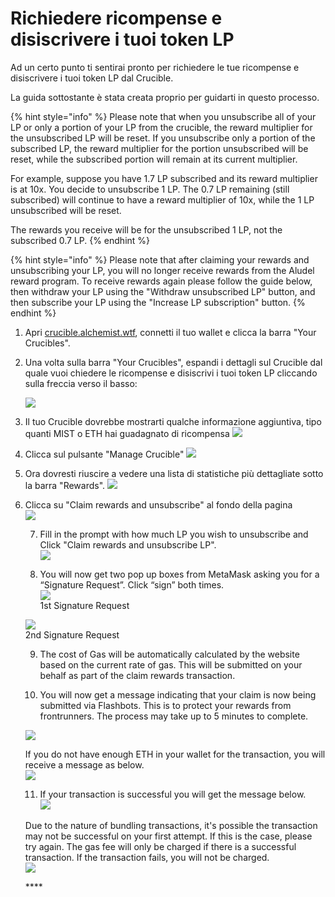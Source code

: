 # Richiedere ricompense e disiscrivere i tuoi token LP

Ad un certo punto ti sentirai pronto per richiedere le tue ricompense e disiscrivere i tuoi token LP dal Crucible. 

 La guida sottostante è stata creata proprio per guidarti in questo processo. 

{% hint style="info" %}
Please note that when you unsubscribe all of your LP or only a portion of your LP from the crucible, the reward multiplier for the unsubscribed LP will be reset.  If you unsubscribe only a portion of the subscribed LP, the reward multiplier for the portion unsubscribed will be reset, while the subscribed portion will remain at its current multiplier. 

For example, suppose you have 1.7 LP subscribed and its reward multiplier is at 10x. You decide to unsubscribe 1 LP. The 0.7 LP remaining \(still subscribed\) will continue to have a reward multiplier of 10x, while the 1 LP unsubscribed will be reset. 

The rewards you receive will be for the unsubscribed 1 LP, not the subscribed 0.7 LP.
{% endhint %}

{% hint style="info" %}
Please note that after claiming your rewards and unsubscribing your LP, you will no longer receive rewards from the Aludel reward program. To receive rewards again please follow the guide below, then withdraw your LP using the "Withdraw unsubscribed LP" button, and then subscribe your LP using the "Increase LP subscription" button.
{% endhint %}

1. Apri [crucible.alchemist.wtf](https://crucible.alchemist.wtf/), connetti il tuo wallet e clicca la barra "Your Crucibles".
2. Una volta sulla barra "Your Crucibles", espandi i dettagli sul Crucible dal quale vuoi chiedere le ricompense e disiscrivi i tuoi token LP cliccando sulla freccia verso il basso:

   ![](../../.gitbook/assets/screenshot-2021-05-07-at-12.50.58.png) 

3. Il tuo Crucible dovrebbe mostrarti qualche informazione aggiuntiva, tipo quanti MIST o ETH hai guadagnato di ricompensa ![](../../.gitbook/assets/screenshot-2021-05-07-at-12.50.42.png)  
4. Clicca sul pulsante "Manage Crucible"  ![](../../.gitbook/assets/screenshot-2021-05-07-at-12.51.04.png)  
5. Ora dovresti riuscire a vedere una lista di statistiche più dettagliate sotto la barra "Rewards".  ![](../../.gitbook/assets/screenshot-2021-05-07-at-12.51.22.png)  
6. Clicca su "Claim rewards and unsubscribe" al fondo della pagina  
   ![](../../.gitbook/assets/screenshot-2021-05-07-at-13.05.52.png)   


   7. Fill in the prompt with how much LP you wish to unsubscribe and Click "Claim rewards and unsubscribe LP".  
   ![](../../.gitbook/assets/1.png)   


   8. You will now get two pop up boxes from MetaMask asking you for a “Signature Request”. Click “sign” both times.  
   ![](../../.gitbook/assets/2%20%282%29%20%282%29%20%281%29.png)   
   1st Signature Request

  
   ![](../../.gitbook/assets/3%20%281%29%20%285%29%20%281%29%20%284%29.png)  
    2nd Signature Request  


   9. The cost of Gas will be automatically calculated by the website based on the current rate of gas. This will be submitted on your behalf as part of the claim rewards transaction.



   10. You will now get a message indicating that your claim is now being submitted via Flashbots. This is to protect your rewards from frontrunners. The process may take up to 5 minutes to complete.

   ![](../../.gitbook/assets/4%20%281%29%20%282%29.png)  
  
   If you do not have enough ETH in your wallet for the transaction, you will receive a message as below.  
   ![](../../.gitbook/assets/edlin%20%281%29.png)  


   11. If your transaction is successful you will get the message below.  
   ![](../../.gitbook/assets/6.png)  
  
   Due to the nature of bundling transactions, it's possible the transaction may not be successful on your first attempt. If this is the case, please try again. The gas fee will only be charged if there is a successful transaction. If the transaction fails, you will not be charged.  
   ![](../../.gitbook/assets/7%20%281%29.png)





   \*\*\*\*

